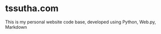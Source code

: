 tssutha.com
===========

This is my personal website code base, developed using Python, Web.py, Markdown

